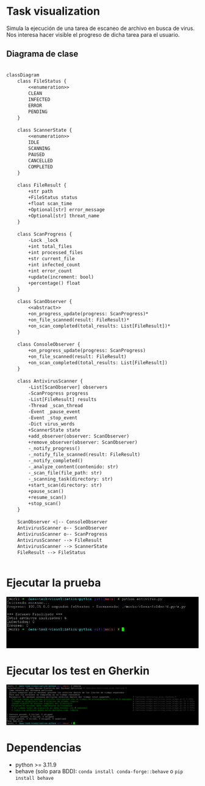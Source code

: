 # Task visualization

Simula la ejecución de una tarea de escaneo de archivo en busca de virus.
Nos interesa hacer visible el progreso de dicha tarea para el usuario.

## Diagrama de clase 

```mermaid

classDiagram
    class FileStatus {
        <<enumeration>>
        CLEAN
        INFECTED
        ERROR
        PENDING
    }

    class ScannerState {
        <<enumeration>>
        IDLE
        SCANNING
        PAUSED
        CANCELLED
        COMPLETED
    }

    class FileResult {
        +str path
        +FileStatus status
        +float scan_time
        +Optional[str] error_message
        +Optional[str] threat_name
    }

    class ScanProgress {
        -Lock _lock
        +int total_files
        +int processed_files
        +str current_file
        +int infected_count
        +int error_count
        +update(increment: bool)
        +percentage() float
    }

    class ScanObserver {
        <<abstract>>
        +on_progress_update(progress: ScanProgress)*
        +on_file_scanned(result: FileResult)*
        +on_scan_completed(total_results: List[FileResult])*
    }

    class ConsoleObserver {
        +on_progress_update(progress: ScanProgress)
        +on_file_scanned(result: FileResult)
        +on_scan_completed(total_results: List[FileResult])
    }

    class AntivirusScanner {
        -List[ScanObserver] observers
        -ScanProgress progress
        -List[FileResult] results
        -Thread _scan_thread
        -Event _pause_event
        -Event _stop_event
        -Dict virus_words
        +ScannerState state
        +add_observer(observer: ScanObserver)
        +remove_observer(observer: ScanObserver)
        -_notify_progress()
        -_notify_file_scanned(result: FileResult)
        -_notify_completed()
        -_analyze_content(contenido: str)
        -_scan_file(file_path: str)
        -_scanning_task(directory: str)
        +start_scan(directory: str)
        +pause_scan()
        +resume_scan()
        +stop_scan()
    }

    ScanObserver <|-- ConsoleObserver
    AntivirusScanner o-- ScanObserver
    AntivirusScanner o-- ScanProgress
    AntivirusScanner --> FileResult
    AntivirusScanner --> ScannerState
    FileResult --> FileStatus
  
```

# Ejecutar la prueba

![task run](./docs/static/mock-antivirus.png "Task execution")

# Ejecutar los test en Gherkin

![behave execution](./docs/static/behave-execution.png "Behave execution")

# Dependencias

- python >= 3.11.9
- behave (solo para BDD):
    `conda install conda-forge::behave` o `pip install behave` 
